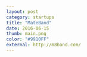 ```yaml
---
layout: post
category: startups
title: "MateBand"
date: 2016-06-15
thumb: main.png
color: "#9910FF"
external: http://m8band.com/
---
```


